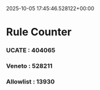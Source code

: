 2025-10-05 17:45:46.528122+00:00
# Rule Counter 
 ### UCATE : 404065

 ### Veneto : 528211

 ### Allowlist : 13930